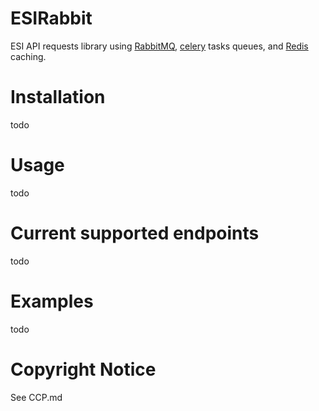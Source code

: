 # ESIRabbit
ESI API requests library using [RabbitMQ](https://www.rabbitmq.com/), [celery](https://docs.celeryproject.org/en/stable/getting-started/introduction.html) tasks queues, and [Redis](https://redis.io/) caching.

# Installation
todo

# Usage
todo

# Current supported endpoints
todo

# Examples
todo

# Copyright Notice
See CCP.md

